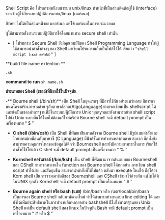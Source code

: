 Shell Script คือ โปรแกรมหน่ึงบนระบบ unix/linux 
ทำหน้าที่เป็นส่วนติดต่อผู้ใช้ (interface) ระหว่างผู้ใช้กับระบบปฏิบัติการunix/linux (เคอร์เนล)

Shell ไม่ได้เป็นส่วนหน่ึงของเคอร์เนล แต่ใช้เคอร์เนลในการประมวลผล 

ผู้ใช้สามารถสั่งงานระบบปฏิบัติการได้โดยผ่านทาง secure shell เท่านั้น 

- [  โปรแกรม Secure Shell ยังมีคุณสมบัติของ Shell Programming Language ทำให้ผู้ใช้สามารถนำคำสั่งต่างๆ ของ Shell มาเขียนโปรแกรมเก็บเป็นไฟล์ไว้ได้ เรียกว่า `“shell script (เชลล์ สคริปต์)”` ]

**build file name extention **

`.sh`

**command to run**
`sh name.sh`



**ประเภทของ Shell (เชลล์)ที่นิยมใช้ในปัจจุบัน**


-** Bourne shell (/bin/sh)** เป็น Shell ในยุคแรกๆ ที่มีการใช้กันอย่างแพร่หลาย มีการกาหนดโครงสร้างภาษาคล้าย ๆกับภาษาอัลกอ(AlgoLanguage)สามารถเขียนเป็น shellscript ได้ และยังเป็นเชลลม์าตราฐานที่มีในระบบปฏิบัติการย Unix ทุกตyวและยังสามารถย้าย shell script ไปยัง Unix ระบบอื่นได้โดยไม่ต้องแก้ไขสคริปท์ Bourne shell จะมี default prompt เป็นเครื่องหมาย “ $ ”



- **C shell (/bin/csh)** เป็น Shell ที่พัฒนาข้ึนมาหลังจาก Bourne shell มีรูปแบบคำสั่งและไวยากรณ์เหมือนกับภาษาซี (C Language) มีฟังก์ชั่นการทำงานหลากหลาย สะดวก อีกทั้งยังสามารถควบคุมการไหลของข้อมูลได้ดีกว่า Bourneshell และยังมีความสามารถในการ เรียกใช้คำสั่งท่ีใช้ไ้ปแล้ว C shel จะมี default prompt เป็นเครื่องหมาย “ % ”



- **Kornshell คอร์นเชลล์ (/bin/ksh)** เป็น shell ที่พัฒนามาจากต้นแบบของ Bourneshell และ CShell สามารถทางานใน function ของ Bourne shell ได้ทกอย่าง การเขียน shell script ทำได้ง่าย และรัดกุมข้ึน สามารถนำคำสั่งที่ใช้ไปแล้ว กลับมา execute ใหม่ได้ ถือได้ว่า Korn shell เป็นการรวมเอาข้อดีของ Bourneshell และ CShell เข้ามาไว้ด้วยกัน แต่ไม่ได้มีในUNIX ทุกตัว Kornshell จะมี default prompt เป็นเครื่องหมาย “ $ ”


- **Bourne again shell หรือ bash (แบช)**  /bin/bash หรือ /usr/local/bin/bash เป็นการเอา Bourne shell กลับมาพัฒนาใหม่ ทำให้สามารถทำงานแบบ line editing ได้ และยังได้เพิ่มประสิทธิภาพในการทำงานอีกหลายอย่าง bashshell น้ีไม่ใช่มาตรฐานของ Unix Shell แต่เป็น default shell ของ linux ในปัจจุบัน Bash จะมี default prompt เป็นเครื่องหมาย “ # หรือ $ ”
